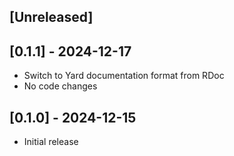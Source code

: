 ## [Unreleased]

## [0.1.1] - 2024-12-17

- Switch to Yard documentation format from RDoc
- No code changes

## [0.1.0] - 2024-12-15

- Initial release
